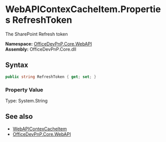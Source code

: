 # WebAPIContexCacheItem.Properties RefreshToken
 The SharePoint Refresh token   

**Namespace:** [OfficeDevPnP.Core.WebAPI](OfficeDevPnP.Core.WebAPI.md)  
**Assembly:** OfficeDevPnP.Core.dll  
## Syntax
```C#
public string RefreshToken { get; set; }
```

### Property Value
Type: System.String  

## See also
- [WebAPIContexCacheItem](OfficeDevPnP.Core.WebAPI.WebAPIContexCacheItem.md) 
- [OfficeDevPnP.Core.WebAPI](OfficeDevPnP.Core.WebAPI.md) 
